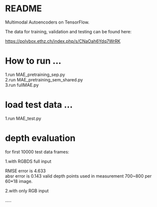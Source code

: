 # README #

Multimodal Autoencoders on TensorFlow.

The data for training, validation and testing can be found here:

https://polybox.ethz.ch/index.php/s/CNaOah6Ydq7WrRK



# How to run  ...
1.run MAE_pretraining_sep.py  
2.run MAE_pretraining_sem_shared.py  
3.run fullMAE.py  

# load test data   ...  
1.run MAE_test.py  

# depth evaluation

for first 10000 test data frames:

1.with RGBDS full input       

RMSE error is 4.633  
absr error is 0.143 
valid depth points used in measurement 700~800 per 60*18 image.   


2.with only RGB input   


.....
 


